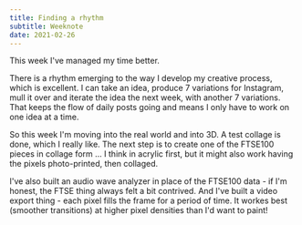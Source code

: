 ```yaml
---
title: Finding a rhythm
subtitle: Weeknote
date: 2021-02-26
---
```


This week I've managed my time better. 

There is a rhythm emerging to the way I develop my creative process, which is excellent. I can take an idea, produce 7 variations for Instagram, mull it over and iterate the idea the next week, with another 7 variations. That keeps the flow of daily posts going and means I only have to work on one idea at a time. 

So this week I'm moving into the real world and into 3D. A test collage is done, which I really like. The next step is to create one of the FTSE100 pieces in collage form ... I think in acrylic first, but it might also work having the pixels photo-printed, then collaged. 

I've also built an audio wave analyzer in place of the FTSE100 data - if I'm honest, the FTSE thing always felt a bit contrived. And I've built a video export thing - each pixel fills the frame for a period of time. It workes best (smoother transitions) at higher pixel densities than I'd want to paint!
        

      